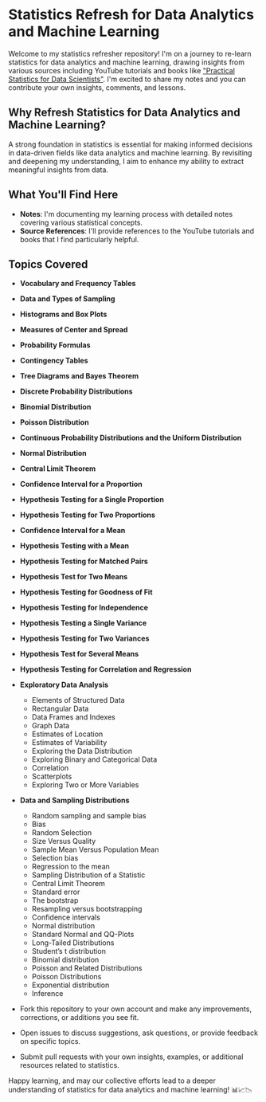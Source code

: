 # Statistics Refresh for Data Analytics and Machine Learning

Welcome to my statistics refresher repository! I'm on a journey to re-learn statistics for data analytics and machine learning, drawing insights from various sources including YouTube tutorials and books like ["Practical Statistics for Data Scientists"](https://www.amazon.com/Practical-Statistics-Data-Scientists-Essential/dp/1491952962/ref=sr_1_4?crid=8O51IX8FMADS&keywords=Practical+Statistics+for+Data+Scientists&qid=1698963233&sprefix=practical+statistics+for+data+scientists%2Caps%2C112&sr=8-4). I'm excited to share my notes and you can contribute your own insights, comments, and lessons.

## Why Refresh Statistics for Data Analytics and Machine Learning?

A strong foundation in statistics is essential for making informed decisions in data-driven fields like data analytics and machine learning. By revisiting and deepening my understanding, I aim to enhance my ability to extract meaningful insights from data.

## What You'll Find Here

- **Notes**: I'm documenting my learning process with detailed notes covering various statistical concepts.
- **Source References**: I'll provide references to the YouTube tutorials and books that I find particularly helpful.

## Topics Covered
- **Vocabulary and Frequency Tables**
- **Data and Types of Sampling**
- **Histograms and Box Plots**
- **Measures of Center and Spread**
- **Probability Formulas**
- **Contingency Tables**
- **Tree Diagrams and Bayes Theorem**
- **Discrete Probability Distributions**
- **Binomial Distribution**
- **Poisson Distribution**
- **Continuous Probability Distributions and the Uniform Distribution**
- **Normal Distribution**
- **Central Limit Theorem**
- **Confidence Interval for a Proportion**
- **Hypothesis Testing for a Single Proportion**
- **Hypothesis Testing for Two Proportions**
- **Confidence Interval for a Mean**
- **Hypothesis Testing with a Mean**
- **Hypothesis Testing for Matched Pairs**
- **Hypothesis Test for Two Means**
- **Hypothesis Testing for Goodness of Fit**
- **Hypothesis Testing for Independence**
- **Hypothesis Testing a Single Variance**
- **Hypothesis Testing for Two Variances**
- **Hypothesis Test for Several Means**
- **Hypothesis Testing for Correlation and Regression**

- **Exploratory Data Analysis**
   - Elements of Structured Data
   - Rectangular Data
   - Data Frames and Indexes
   - Graph Data
   - Estimates of Location
   - Estimates of Variability
   - Exploring the Data Distribution
   - Exploring Binary and Categorical Data
   - Correlation
   - Scatterplots
   - Exploring Two or More Variables

- **Data and Sampling Distributions**
   - Random sampling and sample bias
   - Bias
   - Random Selection
   - Size Versus Quality
   - Sample Mean Versus Population Mean
   - Selection bias
   - Regression to the mean
   - Sampling Distribution of a Statistic
   - Central Limit Theorem
   - Standard error
   - The bootstrap
   - Resampling versus bootstrapping
   - Confidence intervals
   - Normal distribution
   - Standard Normal and QQ-Plots
   - Long-Tailed Distributions
   - Student’s t distribution
   - Binomial distribution
   - Poisson and Related Distributions
   - Poisson Distributions
   - Exponential distribution
   - Inference



- Fork this repository to your own account and make any improvements, corrections, or additions you see fit.
- Open issues to discuss suggestions, ask questions, or provide feedback on specific topics.
- Submit pull requests with your own insights, examples, or additional resources related to statistics.

Happy learning, and may our collective efforts lead to a deeper understanding of statistics for data analytics and machine learning! 📊📈📉
